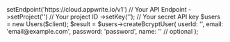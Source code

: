 <?php

use Appwrite\Client;
use Appwrite\Services\Users;

$client = (new Client())
    ->setEndpoint('https://cloud.appwrite.io/v1') // Your API Endpoint
    ->setProject('<YOUR_PROJECT_ID>') // Your project ID
    ->setKey('<YOUR_API_KEY>'); // Your secret API key

$users = new Users($client);

$result = $users->createBcryptUser(
    userId: '<USER_ID>',
    email: 'email@example.com',
    password: 'password',
    name: '<NAME>' // optional
);